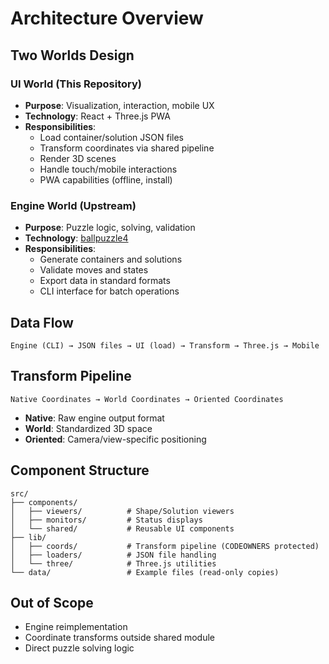 # Architecture Overview

## Two Worlds Design

### UI World (This Repository)
- **Purpose**: Visualization, interaction, mobile UX
- **Technology**: React + Three.js PWA
- **Responsibilities**:
  - Load container/solution JSON files
  - Transform coordinates via shared pipeline
  - Render 3D scenes
  - Handle touch/mobile interactions
  - PWA capabilities (offline, install)

### Engine World (Upstream)
- **Purpose**: Puzzle logic, solving, validation
- **Technology**: [ballpuzzle4](https://github.com/ABakker30/ballpuzzle4)
- **Responsibilities**:
  - Generate containers and solutions
  - Validate moves and states
  - Export data in standard formats
  - CLI interface for batch operations

## Data Flow
```
Engine (CLI) → JSON files → UI (load) → Transform → Three.js → Mobile
```

## Transform Pipeline
```
Native Coordinates → World Coordinates → Oriented Coordinates
```
- **Native**: Raw engine output format
- **World**: Standardized 3D space
- **Oriented**: Camera/view-specific positioning

## Component Structure
```
src/
├── components/
│   ├── viewers/          # Shape/Solution viewers
│   ├── monitors/         # Status displays
│   └── shared/           # Reusable UI components
├── lib/
│   ├── coords/           # Transform pipeline (CODEOWNERS protected)
│   ├── loaders/          # JSON file handling
│   └── three/            # Three.js utilities
└── data/                 # Example files (read-only copies)
```

## Out of Scope
- Engine reimplementation
- Coordinate transforms outside shared module
- Direct puzzle solving logic
